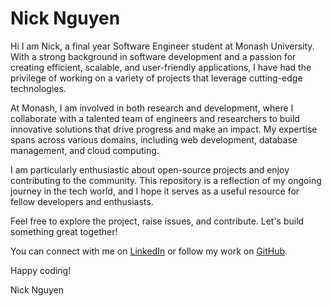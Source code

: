 # Nick Nguyen
Hi I am Nick, a final year Software Engineer student at Monash University. With a strong background in software development and a passion for creating efficient, scalable, and user-friendly applications, I have had the privilege of working on a variety of projects that leverage cutting-edge technologies.

At Monash, I am involved in both research and development, where I collaborate with a talented team of engineers and researchers to build innovative solutions that drive progress and make an impact. My expertise spans across various domains, including web development, database management, and cloud computing.

I am particularly enthusiastic about open-source projects and enjoy contributing to the community. This repository is a reflection of my ongoing journey in the tech world, and I hope it serves as a useful resource for fellow developers and enthusiasts.

Feel free to explore the project, raise issues, and contribute. Let's build something great together!

You can connect with me on [LinkedIn](https://www.linkedin.com/in/huynhphucnguyennguyen/) or follow my work on [GitHub](https://github.com/mcnguyen963).

Happy coding!

Nick Nguyen
